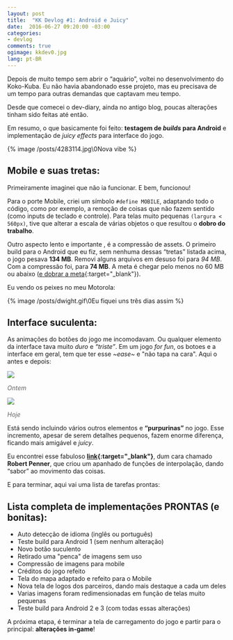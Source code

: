 ```yaml
---
layout: post
title:  "KK Devlog #1: Android e Juicy"
date:  2016-06-27 09:20:00 -03:00
categories:
- devlog
comments: true
ogimage: kkdev0.jpg
lang: pt-BR
---
```

Depois de muito tempo sem abrir o “aquário”, voltei no desenvolvimento do Koko-Kuba.
Eu não havia abandonado esse projeto, mas eu precisava de um tempo para outras demandas que captavam meu tempo.

Desde que comecei o dev-diary, ainda no antigo blog, poucas alterações tinham sido feitas até então.

Em resumo, o que basicamente foi feito: **testagem de *builds* para Android** e implementação de *juicy effects* para interface do jogo.

{% image /posts/4283114.jpg\0Nova vibe %}

## Mobile e suas tretas:

Primeiramente imaginei que não ia funcionar. E bem, funcionou!

Para o porte Mobile, criei um símbolo `#define MOBILE`, adaptando todo o código, como por exemplo, a remoção de coisas que não fazem sentido (como inputs de teclado e controle). Para telas muito pequenas `(largura < 560px)`, tive que alterar a escala de várias objetos o que resultou o **dobro do trabalho**.

Outro aspecto lento e importante , é a compressão de assets. O primeiro build para o Android que eu fiz, sem nenhuma dessas “tretas” listada acima, o jogo pesava **134 MB**. Removi alguns arquivos em desuso foi para *94 MB*. Com a compressão foi, para **74 MB**. A meta é chegar pelo menos no 60 MB ou abaixo ([e dobrar a meta](https://www.youtube.com/watch?v=Y1NfRN4D7NE){:target="_blank"}).

Eu vendo os peixes no meu Motorola:

{% image /posts/dwight.gif\0Eu fiquei uns três dias assim %}

## Interface suculenta:

As animações do botões do jogo me incomodavam. Ou qualquer elemento da interface tava muito *duro* e *“triste”*. Em um jogo *for fun*, os botoes e a interface em geral, tem que ter esse *~ease~* e "não tapa na cara". Aqui o antes e depois:

<div class="block" style="display:block;">
<div class="centered">
  <img src="{{site.baseurl}}/img/posts/kkbutton.gif">
  <p style="font-style:italic; color:#656565;" >Ontem</p>
  </div>

<div class="centered">
<img src="{{site.baseurl}}/img/posts/kkbutton0.gif">
  <p style="font-style:italic; color:#656565;" >Hoje</p>
  </div>
</div>

Está sendo incluindo vários outros elementos e **“purpurinas”** no jogo. Esse incremento, apesar de serem detalhes pequenos, fazem enorme diferença, ficando mais amigável e *juicy*.

Eu encontrei esse fabuloso **[link](http://robertpenner.com/easing/){:target="_blank"}**, dum cara chamado **Robert Penner**, que criou um apanhado de funções de interpolação, dando “sabor” ao movimento das coisas.

E para terminar, aqui vai uma lista de tarefas prontas:

## Lista completa de implementações PRONTAS (e bonitas):

- Auto detecção de idioma (inglês ou português)
- Teste build para Android 1 (sem nenhum alteração)
- Novo botão suculento
- Retirado uma "penca" de imagens sem uso
- Compressão de imagens para mobile
- Créditos do jogo refeito
- Tela do mapa adaptado e refeito para o Mobile
- Nova tela de logos dos parceiros, dando mais destaque a cada um deles
- Varias imagens foram redimensionadas em função de telas muito pequenas
- Teste build para Android 2 e 3 (com todas essas alterações)

A próxima etapa, é terminar a tela de carregamento do jogo e partir para o principal: **alterações in-game**!
